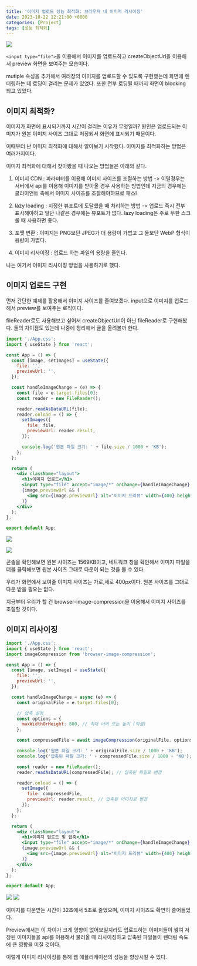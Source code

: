 ```yaml
---
title: '이미지 업로드 성능 최적화: 브라우저 내 이미지 리사이징'
date: 2023-10-22 12:21:00 +0800
categories: [Project]
tags: [성능 최적화]
---
```


![](https://velog.velcdn.com/images/saseungg/post/62f809cf-cd9e-418d-aa09-92a8d1c0b0eb/image.gif)

`<input type="file">`을 이용해서 이미지를 업로드하고 createObjectUrl을 이용해서 preview 화면을 보여주는 모습이다.

mutiple 속성을 추가해서 여러장의 이미지를 업로드할 수 있도록 구현했는데 화면에 렌더링하는 데 로딩이 걸리는 문제가 있었다. 또한 전부 로딩될 때까지 화면이 blocking 되고 있었다.

## 이미지 최적화?
이미지가 화면에 표시되기까지 시간이 걸리는 이유가 무엇일까? 원인은 업로드되는 이미지가 원본 이미지 사이즈 그대로 저장되서 화면에 표시되기 때문이다.

이때부터 난 이미지 최적화에 대해서 알아보기 시작했다.
이미지를 최적화하는 방법은 여러가지이다.

이미지 최적화에 대해서 찾아봤을 때 나오는 방법들은 아래와 같다.

1. 이미지 CDN : 파라미터를 이용해 이미지 사이즈를 조절하는 방법
	-> 이럴경우는 서버에서 api를 이용해 이미지를 받아올 경우 사용하는 방법인데 지금의 경우에는 클라이언트 측에서 이미지 사이즈를 조절해야하므로 패스!

2. lazy loading : 지정한 뷰포트에 도달했을 때 처리하는 방법
  -> 업로드 즉시 전부 표시해야하고 일단 나같은 경우에는 뷰포트가 없다. lazy loading은 주로 무한 스크롤 때 사용하면 좋다.
  
3. 포맷 변환 : 이미지는 PNG보단 JPEG가 더 용량이 가볍고 그 둘보단 WebP 형식이 용량이 가볍다.
  
4. 이미지 리사이징 : 업로드 하는 파일의 용량을 줄인다.

나는 여기서 이미지 리사이징 방법을 사용하기로 했다.


## 이미지 업로드 구현

먼저 간단한 예제를 활용해서 이미지 사이즈를 줄여보겠다.
input으로 이미지를 업로드해서 preview를 보여주는 로직이다.

fileReader로도 사용해보고 싶어서 createObjectUrl이 아닌 fileReader로 구현해봤다. 둘의 차이점도 있는데 나중에 정리해서 글을 올려볼까 한다. 

```jsx
import './App.css';
import { useState } from 'react';

const App = () => {
  const [image, setImages] = useState({
    file: '',
    previewUrl: '',
  });

  const handleImageChange = (e) => {
    const file = e.target.files[0];
    const reader = new FileReader();

    reader.readAsDataURL(file);
    reader.onload = () => {
      setImages({
        file: file,
        previewUrl: reader.result,
      });

      console.log('원본 파일 크기: ' + file.size / 1000 + 'KB');
    };
  };

  return (
    <div className="layout">
      <h1>이미지 업로드</h1>
      <input type="file" accept="image/*" onChange={handleImageChange} />
      {image.previewUrl && (
        <img src={image.previewUrl} alt="이미지 프리뷰" width={400} height={400} />
      )}
    </div>
  );
};

export default App;
```

![](https://velog.velcdn.com/images/saseungg/post/866022da-0702-46e7-bd51-84c58003a75f/image.png)

![](https://velog.velcdn.com/images/saseungg/post/3efb8c64-1ca4-46e0-8b5b-1415c14ed651/image.png)

콘솔을 확인해보면 원본 사이즈는 1569KB이고,
네트워크 창을 확인해서 이미지 파일을 더블 클릭해보면 원본 사이즈 그대로 다운이 되는 것을 볼 수 있다.

우리가 화면에서 보여줄 이미지 사이즈는 가로,세로 400px이다. 원본 사이즈를 그대로 다운 받을 필요는 없다.

지금부터 우리가 할 건 browser-image-compression을 이용해서 이미지 사이즈를 조절할 것이다.

## 이미지 리사이징
```jsx
import './App.css';
import { useState } from 'react';
import imageCompression from 'browser-image-compression';

const App = () => {
  const [image, setImage] = useState({
    file: '',
    previewUrl: '',
  });

  const handleImageChange = async (e) => {
    const originalFile = e.target.files[0];

    // 압축 설정
    const options = {
      maxWidthOrHeight: 800, // 최대 너비 또는 높이 (픽셀)
    };

    const compressedFile = await imageCompression(originalFile, options);

    console.log('원본 파일 크기: ' + originalFile.size / 1000 + 'KB');
    console.log('압축된 파일 크기: ' + compressedFile.size / 1000 + 'KB');

    const reader = new FileReader();
    reader.readAsDataURL(compressedFile); // 압축된 파일로 변경

    reader.onload = () => {
      setImage({
        file: compressedFile,
        previewUrl: reader.result, // 압축된 이미지로 변경
      });
    };
  };

  return (
    <div className="layout">
      <h1>이미지 업로드 및 압축</h1>
      <input type="file" accept="image/*" onChange={handleImageChange} />
      {image.previewUrl && (
        <img src={image.previewUrl} alt="이미지 프리뷰" width={400} height={400} />
      )}
    </div>
  );
};

export default App;

```
![](https://velog.velcdn.com/images/saseungg/post/6aa05182-53c1-4e4b-b0f8-520f1b3ecb18/image.png)
![](https://velog.velcdn.com/images/saseungg/post/09b21354-86f4-44c5-ac3e-978895b4a0c4/image.png)

이미지를 다운받는 시간이 32초에서 5초로 줄었으며, 이미지 사이즈도 확연히 줄어들었다. 

Preview에서는 이 차이가 크게 영향이 없어보일지라도 업로드하는 이미지들이 쌓여 저장된 이미지들을 api를 이용해서 불러올 때 리사이징하고 압축된 파일들이 렌더링 속도에 큰 영향을 미칠 것이다.

이렇게 이미지 리사이징를 통해 웹 애플리케이션의 성능을 향상시킬 수 있다.